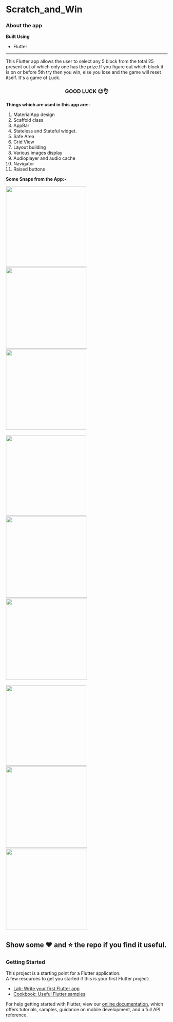 # Scratch_and_Win
### About the app
<b>Built Using</b>
<ul><li>Flutter</li></ul>
<hr/>
This Flutter app allows the user to select any 5 block from the total 25 present out of which only one has the prize.If you figure out which block it is on or before 5th try then you win, else you lose and the game will reset itself. It's a game of Luck.
<h3 align="center">GOOD LUCK 😉👌</h3>
<b>Things which are used in this app are:-</b>
<ol>
  <li>MaterialApp design</li>
  <li>Scaffold class</li>
  <li>AppBar</li>
  <li>Stateless and Stateful widget.</li>
  <li>Safe Area</li>
  <li>Grid View</li>
  <li>Layout building</li>
  <li>Various images display</li>
  <li>Audioplayer and audio cache</li>
  <li>Navigator</li>
  <li>Raised buttons</li>
</ol>
<b>Some Snaps from the App:-</b>
<p float="left">
<img src="project_images/homepage.png" width="250"/> &nbsp; &nbsp;  &nbsp; &nbsp; &nbsp; &nbsp;  &nbsp; &nbsp;
<img src="project_images/gamerules.png" width="253"/> &nbsp; &nbsp;  &nbsp; &nbsp; &nbsp; &nbsp;  &nbsp; &nbsp;
<img src="project_images/playgame_1.png" width="250"/> &nbsp; &nbsp;  &nbsp; &nbsp; &nbsp; &nbsp;  &nbsp; &nbsp;  
</p>
<p float="left">
<img src="project_images/playgame_2.png" width="250"/> &nbsp; &nbsp;  &nbsp; &nbsp; &nbsp; &nbsp;  &nbsp; &nbsp;
<img src="project_images/playgame_3.png" width="253"/>  &nbsp; &nbsp;  &nbsp; &nbsp; &nbsp; &nbsp;  &nbsp; &nbsp;
<img src="project_images/playgame_4.png" width="253"/>  &nbsp; &nbsp;  &nbsp; &nbsp;  
</p>
<p float="left">
<img src="project_images/playgame_5.png" width="250"/> &nbsp; &nbsp;  &nbsp; &nbsp; &nbsp; &nbsp;  &nbsp; &nbsp;
<img src="project_images/playgame_6.png" width="253"/>  &nbsp; &nbsp;  &nbsp; &nbsp; &nbsp; &nbsp;  &nbsp; &nbsp;
<img src="project_images/playgame_7.png" width="253"/>  &nbsp; &nbsp;  &nbsp; &nbsp;  
</p>


## Show some ❤️ and ⭐ the repo if you find it useful.
 ### Getting Started
This project is a starting point for a Flutter application.
<br/>
A few resources to get you started if this is your first Flutter project:
<ul>
 <li>
  <a href="https://flutter.dev/docs/get-started/codelab">Lab: Write your first Flutter app</a>
 </li>
 <li>
  <a href="https://flutter.dev/docs/cookbook">Cookbook: Useful Flutter samples</a>
 </li>
 </ul>
For help getting started with Flutter, view our <a href="https://flutter.dev/docs">online documentation</a>, which offers tutorials, samples, guidance on mobile development, and a full API reference.
